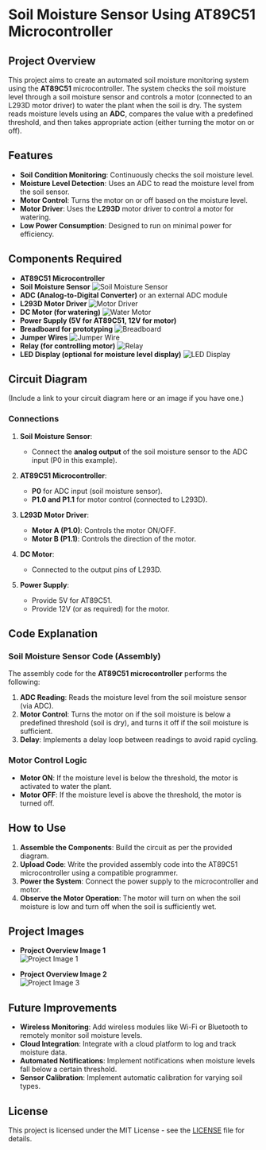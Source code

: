 # Soil Moisture Sensor Using AT89C51 Microcontroller

## Project Overview

This project aims to create an automated soil moisture monitoring system using the **AT89C51** microcontroller. The system checks the soil moisture level through a soil moisture sensor and controls a motor (connected to an L293D motor driver) to water the plant when the soil is dry. The system reads moisture levels using an **ADC**, compares the value with a predefined threshold, and then takes appropriate action (either turning the motor on or off).

## Features

- **Soil Condition Monitoring**: Continuously checks the soil moisture level.
- **Moisture Level Detection**: Uses an ADC to read the moisture level from the soil sensor.
- **Motor Control**: Turns the motor on or off based on the moisture level.
- **Motor Driver**: Uses the **L293D** motor driver to control a motor for watering.
- **Low Power Consumption**: Designed to run on minimal power for efficiency.

## Components Required

- **AT89C51 Microcontroller**
- **Soil Moisture Sensor**
  ![Soil Moisture Sensor](soil-moisture-sensor.jpg)
- **ADC (Analog-to-Digital Converter)** or an external ADC module
- **L293D Motor Driver**
  ![Motor Driver](soil-moisture-sensor.jpg)
- **DC Motor (for watering)**
  ![Water Motor](5v-water-pump.jpg)
- **Power Supply (5V for AT89C51, 12V for motor)**
- **Breadboard for prototyping**
  ![Breadboard](breadBoard.jpg)
- **Jumper Wires**
  ![Jumper Wire](jumper-wire.jpg)
- **Relay (for controlling motor)**
  ![Relay](ad317_Single-Relay-Module.jpg)
- **LED Display (optional for moisture level display)**
  ![LED Display](16pin-led-display.jpg)

## Circuit Diagram

(Include a link to your circuit diagram here or an image if you have one.)

### Connections

1. **Soil Moisture Sensor**:
   - Connect the **analog output** of the soil moisture sensor to the ADC input (P0 in this example).
   
2. **AT89C51 Microcontroller**:
   - **P0** for ADC input (soil moisture sensor).
   - **P1.0 and P1.1** for motor control (connected to L293D).

3. **L293D Motor Driver**:
   - **Motor A (P1.0)**: Controls the motor ON/OFF.
   - **Motor B (P1.1)**: Controls the direction of the motor.

4. **DC Motor**:
   - Connected to the output pins of L293D.

5. **Power Supply**:
   - Provide 5V for AT89C51.
   - Provide 12V (or as required) for the motor.

## Code Explanation

### Soil Moisture Sensor Code (Assembly)

The assembly code for the **AT89C51 microcontroller** performs the following:

1. **ADC Reading**: Reads the moisture level from the soil moisture sensor (via ADC).
2. **Motor Control**: Turns the motor on if the soil moisture is below a predefined threshold (soil is dry), and turns it off if the soil moisture is sufficient.
3. **Delay**: Implements a delay loop between readings to avoid rapid cycling.

### Motor Control Logic

- **Motor ON**: If the moisture level is below the threshold, the motor is activated to water the plant.
- **Motor OFF**: If the moisture level is above the threshold, the motor is turned off.

## How to Use

1. **Assemble the Components**: Build the circuit as per the provided diagram.
2. **Upload Code**: Write the provided assembly code into the AT89C51 microcontroller using a compatible programmer.
3. **Power the System**: Connect the power supply to the microcontroller and motor.
4. **Observe the Motor Operation**: The motor will turn on when the soil moisture is low and turn off when the soil is sufficiently wet.

## Project Images

- **Project Overview Image 1**  
  ![Project Image 1](project-image-1.jpg)

- **Project Overview Image 2**  
  ![Project Image 3](project-image-3.jpg)

## Future Improvements

- **Wireless Monitoring**: Add wireless modules like Wi-Fi or Bluetooth to remotely monitor soil moisture levels.
- **Cloud Integration**: Integrate with a cloud platform to log and track moisture data.
- **Automated Notifications**: Implement notifications when moisture levels fall below a certain threshold.
- **Sensor Calibration**: Implement automatic calibration for varying soil types.

## License

This project is licensed under the MIT License - see the [LICENSE](LICENSE) file for details.

